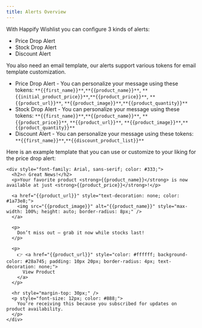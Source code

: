 ```yaml
---
title: Alerts Overview
---
```



With Happify Wishlist you can configure 3 kinds of alerts:


- Price Drop Alert
- Stock Drop Alert
- Discount Alert

You also need an email template, our alerts support various tokens for email template customization.


- Price Drop Alert - You can personalize your message using these tokens: `**{{first_name}}**`,`**{{product_name}}**`, `**{{initial_product_price}}**`,`**{{product_price}}**`, `**{{product_url}}**`, `**{{product_image}}**`,`**{{product_quantity}}**`
- Stock Drop Alert - You can personalize your message using these tokens: `**{{first_name}}**`,`**{{product_name}}**`, `**{{product_price}}**`, `**{{product_url}}**`, `**{{product_image}}**`,`**{{product_quantity}}**`
- Discount Alert - You can personalize your message using these tokens: `**{{first_name}}**`,`**{{discount_product_list}}**`

Here is an example template that you can use or customize to your liking for the price drop alert:


    <div style="font-family: Arial, sans-serif; color: #333;">
      <h2>🔥 Great News!</h2>
      <p>Your favorite product <strong>{{product_name}}</strong> is now available at just <strong>{{product_price}}</strong>!</p>

      <a href="{{product_url}}" style="text-decoration: none; color: #1a73e8;">
        <img src="{{product_image}}" alt="{{product_name}}" style="max-width: 100%; height: auto; border-radius: 8px;" />
      </a>

      <p>
        Don’t miss out — grab it now while stocks last!
      </p>

      <p>
        👉 <a href="{{product_url}}" style="color: #ffffff; background-color: #28a745; padding: 10px 20px; border-radius: 4px; text-decoration: none;">
          View Product
        </a>
      </p>

      <hr style="margin-top: 30px;" />
      <p style="font-size: 12px; color: #888;">
        You’re receiving this because you subscribed for updates on product availability.
      </p>
    </div>
